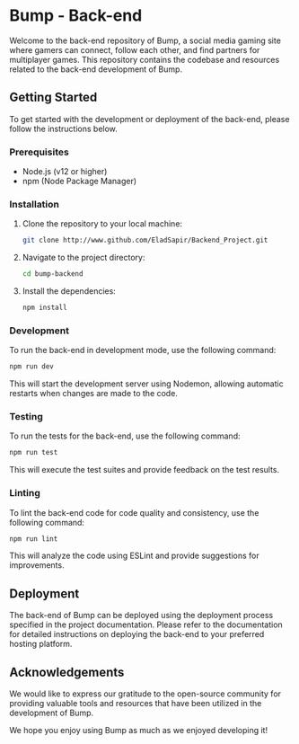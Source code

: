 # Bump - Back-end

Welcome to the back-end repository of Bump, a social media gaming site where gamers can connect, follow each other, and find partners for multiplayer games. This repository contains the codebase and resources related to the back-end development of Bump.

## Getting Started

To get started with the development or deployment of the back-end, please follow the instructions below.

### Prerequisites

- Node.js (v12 or higher)
- npm (Node Package Manager)

### Installation

1. Clone the repository to your local machine:

   ```bash
   git clone http://www.github.com/EladSapir/Backend_Project.git
   ```

2. Navigate to the project directory:

   ```bash
   cd bump-backend
   ```

3. Install the dependencies:

   ```bash
   npm install
   ```

### Development

To run the back-end in development mode, use the following command:

```bash
npm run dev
```

This will start the development server using Nodemon, allowing automatic restarts when changes are made to the code.

### Testing

To run the tests for the back-end, use the following command:

```bash
npm run test
```

This will execute the test suites and provide feedback on the test results.

### Linting

To lint the back-end code for code quality and consistency, use the following command:

```bash
npm run lint
```

This will analyze the code using ESLint and provide suggestions for improvements.

## Deployment

The back-end of Bump can be deployed using the deployment process specified in the project documentation. Please refer to the documentation for detailed instructions on deploying the back-end to your preferred hosting platform.

## Acknowledgements

We would like to express our gratitude to the open-source community for providing valuable tools and resources that have been utilized in the development of Bump.

We hope you enjoy using Bump as much as we enjoyed developing it!
